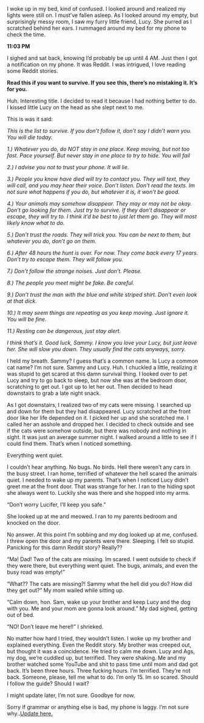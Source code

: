 I woke up in my bed, kind of confused. I looked around and realized my lights were still on. I must’ve fallen asleep. As I looked around my empty, but surprisingly messy room, I saw my furry little friend, Lucy. She purred as I scratched behind her ears. I rummaged around my bed for my phone to check the time. 

**11:03 PM**

I sighed and sat back, knowing I’d probably be up until 4 AM. Just then I got a notification on my phone. It was Reddit. I was intrigued, I love reading some Reddit stories.

**Read this if you want to survive. If you see this, there’s no mistaking it. It’s for you.**

Huh. Interesting title. I decided to read it because I had nothing better to do. I kissed little Lucy on the head as she slept next to me. 

This is was it said:

*This is the list to survive. If you don’t follow it, don’t say I didn’t warn you. You will die today.*

*1.) Whatever you do, do NOT stay in one place. Keep moving, but not too fast. Pace yourself. But never stay in one place to try to hide. You will fail*

*2.) I advise you not to trust your phone. It will lie.*

*3.) People you know have died will try to contact you. They will text, they will call, and you may hear their voice. Don’t listen. Don’t read the texts. Im not sure what happens if you do, but whatever it is, it won’t be good.*

*4.) Your animals may somehow disappear. They may or may not be okay. Don’t go looking for them. Just try to survive. If they don’t disappear or escape, they will try to. I think it’d be best to just let them go. They will most likely know what to do.*

*5.) Don’t trust the roads. They will trick you. You can be next to them, but whatever you do, don’t go on them.*

*6.) After 48 hours the hunt is over. For now. They come back every 17 years. Don’t try to escape them. They will follow you.*

*7.) Don’t follow the strange noises. Just don’t. Please.*

*8.) The people you meet might be fake. Be careful.*

*9.) Don’t trust the man with the blue and white striped shirt. Don’t even look at that dick.*

*10.) It may seem things are repeating as you keep moving. Just ignore it. You will be fine.*

*11.) Resting can be dangerous, just stay alert.*

*I think that’s it. Good luck, Sammy. I know you love your Lucy, but just leave her. She will slow you down. They usually find the cats anyways, sorry.*

I held my breath. Sammy? I guess that’s a common name. Is Lucy a common cat name? I’m not sure. Sammy and Lucy. Huh. I chuckled a little, realizing it was stupid to get scared at this damn survival thing. I looked over to pet Lucy and try to go back to sleep, but now she was at the bedroom door, scratching to get out. I got up to let her out. Then decided to head downstairs to grab a late night snack. 

As I got downstairs, I realized two of my cats were missing. I searched up and down for them but they had disappeared. Lucy scratched at the front door like her life depended on it. I picked her up and she scratched me. I called her an asshole and dropped her. I decided to check outside and see if the cats were somehow outside, but there was nobody and nothing in sight. It was just an average summer night. I walked around a little to see if I could find them. That’s when I noticed something.

Everything went quiet. 

I couldn’t hear anything. No bugs. No birds. Hell there weren’t any cars in the busy street. I ran home, terrified of whatever the hell scared the animals quiet. I needed to wake up my parents. That’s when I noticed Lucy didn’t greet me at the front door. That was strange for her. I ran to the hiding spot she always went to. Luckily she was there and she hopped into my arms.

“Don’t worry Lucifer, I’ll keep you safe.”

She looked up at me and meowed. I ran to my parents bedroom and knocked on the door. 

No answer. At this point I’m sobbing and my dog looked up at me, confused. I threw open the door and my parents were there. Sleeping. I felt so stupid. Panicking for this damn Reddit story? Really??

“Ma! Dad! Two of the cats are missing. Im scared. I went outside to check if they were there, but everything went quiet. The bugs, animals, and even the busy road was empty!”

“What?? The cats are missing?! Sammy what the hell did you do? How did they get out?” My mom wailed while sitting up.

“Calm down, hon. Sam, wake up your brother and keep Lucy and the dog with you. Me and your mom are gonna look around.” My dad sighed, getting out of bed. 

“NO! Don’t leave me here!!” I shrieked. 

No matter how hard I tried, they wouldn’t listen. I woke up my brother and explained everything. Even the Reddit story. My brother was creeped out, but thought it was a coincidence. He tried to calm me down. Lucy and Ags, my dog, we’re cuddled up, but terrified. They were shaking. Me and my brother watched some YouTube and shit to pass time until mom and dad got back. It’s been three hours. Three fucking hours. I’m terrified. They’re not back. Someone, please, tell me what to do. I’m only 15. Im so scared. Should I follow the guide? Should I wait?

I might update later, I’m not sure. Goodbye for now. 

Sorry if grammar or anything else is bad, my phone is laggy. I’m not sure why..[Update here.](https://www.reddit.com/user/ConsistentZombie7157/comments/w3zisf/a_reddit_user_posted_a_survival_guide_this_is/?utm_source=share&utm_medium=ios_app&utm_name=iossmf)